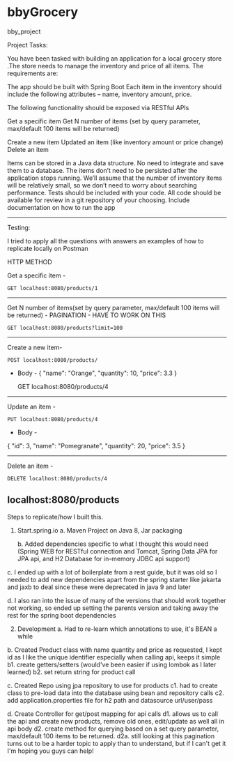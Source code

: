 # bbyGrocery
bby_project

Project Tasks:

You have been tasked with building an application for a local grocery store .The store needs to manage the inventory and price of all items. The requirements are:

The app should be built with Spring Boot
Each item in the inventory should include the following attributes – name, inventory amount, price.

The following functionality should be exposed via RESTful APIs

Get a specific item
Get N number of items (set by query parameter, max/default 100 items will be returned)

Create a new item
Updated an item (like inventory amount or price change) 
Delete an item

Items can be stored in a Java data structure. No need to integrate and save them to a database. The items don’t need to be persisted after the application stops running. 
We’ll assume that the number of inventory items will be relatively small, so we don’t need to worry about searching performance.
Tests should be included with your code.
All code should be available for review in a git repository of your choosing. Include documentation on how to run the app


 -------------------------------- -------------------------------- -------------------------------- -------------------------------- -------------------------------- -------------------------------- 
 
 
Testing:

I tried to apply all the questions with answers an examples of how to replicate locally on Postman 

HTTP METHOD


Get a specific item - 

	GET localhost:8080/products/1

------------------------------------------------------------------------------------------------------------------------------------------------------------------------------------------------

Get N number of items(set by query parameter, max/default 100 items will be returned) - PAGINATION - HAVE TO WORK ON THIS
	
	GET localhost:8080/products?limit=100

------------------------------------------------------------------------------------------------------------------------------------------------------------------------------------------------

Create a new item- 

	POST localhost:8080/products/  

* Body -
{
    "name": "Orange",
    "quantity": 10,
    "price": 3.3
}

	GET localhost:8080/products/4

------------------------------------------------------------------------------------------------------------------------------------------------------------------------------------------------

Update an item - 

	PUT localhost:8080/products/4 
	
* Body -

{
    "id": 3,
    "name": "Pomegranate",
    "quantity": 20,
    "price": 3.5
}

------------------------------------------------------------------------------------------------------------------------------------------------------------------------------------------------

Delete an item - 

	DELETE localhost:8080/products/4

localhost:8080/products
------------------------------------------------------------------------------------------------------------------------------------------------------------------------------------------------



Steps to replicate/how I built this.

1. Start.spring.io
	a. Maven Project on Java 8, Jar packaging
	
	b. Added dependencies specific to what I thought this would need (Spring WEB for RESTful connection and Tomcat, Spring Data JPA for JPA api, and H2 Database for in-memory JDBC api support)
	
  c. I ended up with a lot of boilerplate from a rest guide, but it was old so I needed to add new dependencies apart from the spring starter like jakarta and jaxb to deal since these were deprecated in java 9 and later
  
  d. I also ran into the issue of many of the versions that should work together not working, so ended up setting the parents version and taking away the rest for the spring boot dependencies
  
2. Development 
  a. Had to re-learn which annotations to use, it's BEAN a while
  
  b. Created Product class with name quantity and price as requested, I kept id as I like the unique identifier especially when calling api, keeps it simple
    b1. create getters/setters (would've been easier if using lombok as I later learned) 
    b2. set return string for product call
    
  c. Created Repo using jpa repository to use for products 
     c1. had to create class to pre-load data into the database using bean and repository calls
     c2. add application.properties file for h2 path and datasource url/user/pass
     
  d. Create Controller for get/post mapping for api calls
     d1. allows us to call the api and create new products, remove old ones, edit/update as well all in api body
     d2. create method for querying based on a set query parameter, max/default 100 items to be returned.
        d2a. still looking at this pagination turns out to be a harder topic to apply than to understand, but if I can't get it I'm hoping you guys can help!

